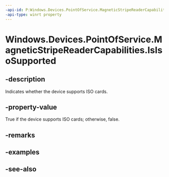 ----api-id: P:Windows.Devices.PointOfService.MagneticStripeReaderCapabilities.IsIsoSupported
-api-type: winrt property
---<!-- Property syntaxpublic bool IsIsoSupported { get; }--># Windows.Devices.PointOfService.MagneticStripeReaderCapabilities.IsIsoSupported## -descriptionIndicates whether the device supports ISO cards.## -property-valueTrue if the device supports ISO cards; otherwise, false.## -remarks## -examples## -see-also